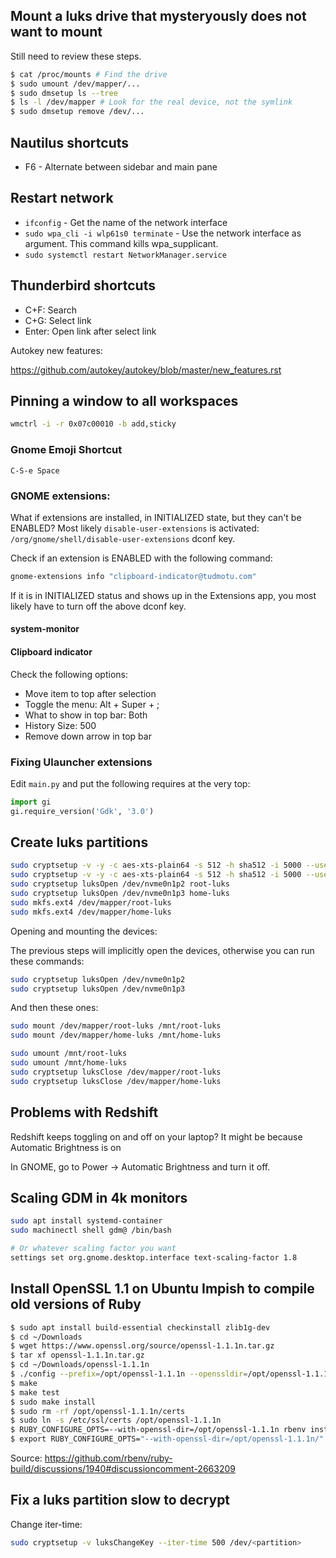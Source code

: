 ## Mount a luks drive that mysteryously does not want to mount

Still need to review these steps.

```bash
$ cat /proc/mounts # Find the drive
$ sudo umount /dev/mapper/...
$ sudo dmsetup ls --tree
$ ls -l /dev/mapper # Look for the real device, not the symlink
$ sudo dmsetup remove /dev/...
```

## Nautilus shortcuts

- F6 - Alternate between sidebar and main pane

## Restart network

- `ifconfig` - Get the name of the network interface
- `sudo wpa_cli -i wlp61s0 terminate` - Use the network interface as argument. This command kills wpa_supplicant.
- `sudo systemctl restart NetworkManager.service`

## Thunderbird shortcuts

- C+F: Search
- C+G: Select link
- Enter: Open link after select link

Autokey new features:

https://github.com/autokey/autokey/blob/master/new_features.rst

## Pinning a window to all workspaces

```sh
wmctrl -i -r 0x07c00010 -b add,sticky
```

### Gnome Emoji Shortcut

`C-S-e Space`

### GNOME extensions:

What if extensions are installed, in INITIALIZED state, but they can't be
ENABLED? Most likely `disable-user-extensions` is activated:
`/org/gnome/shell/disable-user-extensions` dconf key.

Check if an extension is ENABLED with the following command:

```sh
gnome-extensions info "clipboard-indicator@tudmotu.com"
```

If it is in INITIALIZED status and shows up in the Extensions app, you most
likely have to turn off the above dconf key.

#### system-monitor

#### Clipboard indicator

Check the following options:

- Move item to top after selection
- Toggle the menu: Alt + Super + ;
- What to show in top bar: Both
- History Size: 500
- Remove down arrow in top bar

### Fixing Ulauncher extensions

Edit `main.py` and put the following requires at the very top:

```py
import gi
gi.require_version('Gdk', '3.0')
```

## Create luks partitions

```sh
sudo cryptsetup -v -y -c aes-xts-plain64 -s 512 -h sha512 -i 5000 --use-random luksFormat /dev/nvme0n1p2
sudo cryptsetup -v -y -c aes-xts-plain64 -s 512 -h sha512 -i 5000 --use-random luksFormat /dev/nvme0n1p3
sudo cryptsetup luksOpen /dev/nvme0n1p2 root-luks
sudo cryptsetup luksOpen /dev/nvme0n1p3 home-luks
sudo mkfs.ext4 /dev/mapper/root-luks
sudo mkfs.ext4 /dev/mapper/home-luks
```

Opening and mounting the devices:

The previous steps will implicitly open the devices, otherwise you can run these commands:

```sh
sudo cryptsetup luksOpen /dev/nvme0n1p2
sudo cryptsetup luksOpen /dev/nvme0n1p3
```

And then these ones:

```sh
sudo mount /dev/mapper/root-luks /mnt/root-luks
sudo mount /dev/mapper/home-luks /mnt/home-luks

sudo umount /mnt/root-luks
sudo umount /mnt/home-luks
sudo cryptsetup luksClose /dev/mapper/root-luks
sudo cryptsetup luksClose /dev/mapper/home-luks
```

## Problems with Redshift

Redshift keeps toggling on and off on your laptop? It might be because Automatic Brightness is on

In GNOME, go to Power -> Automatic Brightness and turn it off.

## Scaling GDM in 4k monitors

```sh
sudo apt install systemd-container
sudo machinectl shell gdm@ /bin/bash

# Or whatever scaling factor you want
settings set org.gnome.desktop.interface text-scaling-factor 1.8
```

## Install OpenSSL 1.1 on Ubuntu Impish to compile old versions of Ruby

```sh
$ sudo apt install build-essential checkinstall zlib1g-dev
$ cd ~/Downloads
$ wget https://www.openssl.org/source/openssl-1.1.1n.tar.gz
$ tar xf openssl-1.1.1n.tar.gz
$ cd ~/Downloads/openssl-1.1.1n
$ ./config --prefix=/opt/openssl-1.1.1n --openssldir=/opt/openssl-1.1.1n shared zlib
$ make
$ make test
$ sudo make install
$ sudo rm -rf /opt/openssl-1.1.1n/certs
$ sudo ln -s /etc/ssl/certs /opt/openssl-1.1.1n
$ RUBY_CONFIGURE_OPTS=--with-openssl-dir=/opt/openssl-1.1.1n rbenv install VERSION
$ export RUBY_CONFIGURE_OPTS="--with-openssl-dir=/opt/openssl-1.1.1n/"
```

Source: https://github.com/rbenv/ruby-build/discussions/1940#discussioncomment-2663209

## Fix a luks partition slow to decrypt

Change iter-time:

```sh
sudo cryptsetup -v luksChangeKey --iter-time 500 /dev/<partition>
```
